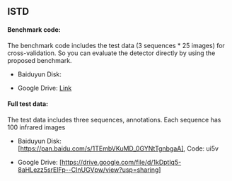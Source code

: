 ## ISTD

#### Benchmark code:

The benchmark code includes the test data (3 sequences * 25 images) for cross-validation. So you can evaluate the detector directly by using the proposed benchmark.
- Baiduyun Disk:  

- Google Drive: [Link](url)

#### Full test data:

The test data includes three sequences, annotations. Each sequence has 100 infrared images
- Baiduyun Disk:  [https://pan.baidu.com/s/1TEmbVKuMD_0GYNtTgnbgaA], Code: ui5v

- Google Drive: [https://drive.google.com/file/d/1kDptlq5-8aHLezz5srElFp--CInUGVpw/view?usp=sharing]

